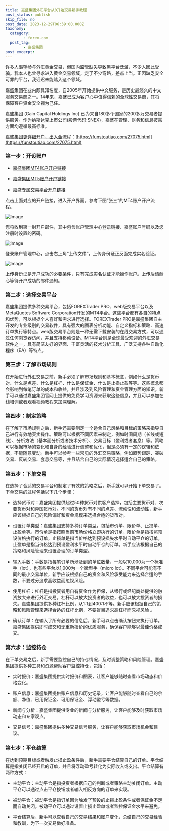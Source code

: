 ```yaml
---
title: 嘉盛集团外汇平台从0开始交易新手教程
post_status: publish
skip_file: no
post_date: 2023-12-29T06:39:00.000Z
taxonomy:
  category:
        - forex-com
  post_tag:
        - 嘉盛集团
post_excerpt: 
---
```

许多人渴望参与外汇黄金交易，但国内监管缺失导致黑平台泛滥，不少人因此受骗。我本人也曾寻求进入黄金交易领域，走了不少弯路，差点上当。正因缺乏安全可靠的平台，我迟迟未能踏入这个领域。

嘉盛集团在业内颇具知名度，自2005年开始提供中文服务，是历史最悠久的中文服务交易商之一。14年来，嘉盛已成为客户心中值得信赖的全球性交易商，其将保障客户资金安全视为己任。

嘉盛集团 (Gain Capital Holdings Inc) 已为来自180多个国家的200多万交易者提供服务。作为纳斯达克上市公司(股票代码:SNEX)，嘉盛在管理、财务和信息披露方面均遵循最高标准。

[嘉盛集团更详细开户，出入金流程](https://funstoutiao.com/27075.html)：[https://funstoutiao.com/27075.html](https://funstoutiao.com/27075.html)

### 第一步：开设账户

* [嘉盛集团MT4账户开户链接](https://s.ssgg.net/jsmt4)

* [嘉盛集团MT5账户开户链接](https://s.ssgg.net/jsmt5)

* [嘉盛专属交易平台开户链接](https://s.ssgg.net/js)

点击上面对应的开户链接，进入开户界面，参考下图“张三”的MT4账户开户流程。

![Image](https://prod-files-secure.s3.us-west-2.amazonaws.com/39ed1227-6d7d-4570-be36-9ccd4a2c4241/7a167aea-686b-400d-af59-4e18eb607a40/640.png?X-Amz-Algorithm=AWS4-HMAC-SHA256&X-Amz-Content-Sha256=UNSIGNED-PAYLOAD&X-Amz-Credential=ASIAZI2LB466QXGZO3RQ%2F20250129%2Fus-west-2%2Fs3%2Faws4_request&X-Amz-Date=20250129T101308Z&X-Amz-Expires=3600&X-Amz-Security-Token=IQoJb3JpZ2luX2VjEIH%2F%2F%2F%2F%2F%2F%2F%2F%2F%2FwEaCXVzLXdlc3QtMiJIMEYCIQCoVSP5KjLTZIlUkqF2rCtcFcKZHg1MV1Z2CP1iFpk%2BLAIhAO7xLc3FYBRLLQZ3x%2FuRGmif5RpvbvIVnFYug5IzqsFjKogECIr%2F%2F%2F%2F%2F%2F%2F%2F%2F%2FwEQABoMNjM3NDIzMTgzODA1Igxoy44UjSH%2BzdDlBZEq3AMTHdPUeEpJdGV3GmmCsw01YOpPP7OV%2BGPqz34VRqQIaFC6V20j6527jx%2F5ml4jVgztmDuhDj6SrTm%2FsavT8bylV32FuJARrpcS48cCDT20nieShEhwjE6%2FB3HKqzC3k%2FpVDtL6vHjJm2v0dOR3Sx1S4ak4HWKy2d6kiUAFHkouEAOPvwHLqDViQKC5XQ1Liv69y20JU60kzW5N4zjFAU%2FYiqoOuTK6w1ZAdyUur1IqirgUzpVaBmxvmdFyoD4jFbrlOfb0GoKPlUh70iOhYe7f9QF84lrrO5iN%2Bw%2FeD96sQFOvLOodcReD%2FdwdCXLB6z9VNfjmWL4q92gl8bnVRAEyizjRaZ8%2BIvHvP5Lugpn7XQLkeTTF88yMw6bhmv46PkU6PXyHJDGGeFMqh8HI6ONj9t4jL2O8yfDoXGJp8lRAfjJ5qZNAo34iNwNC%2BObjHNEZm0Uez7C81eSJ7pUWkQwa6GJxWpY6gEYq9d6SOzMeBlu4gXof6kGaEbywCZ2T1652rAKZBTjs3QF1OrgXSO%2F%2Bmz5C%2B0J%2BXqyRZLnrHaQ5Mt6f2QKOiARhgs49dmHo5SYLPyRKP%2B2sDpLZafazyeLAdX40BEqV07Eo13EB3mjw9jCoUib1o6soXY9F8jCd4%2Be8BjqkARUhexeTTuct88lL8avnPNS7sclpsCFWkJIviyEJxGMtkn4pFTeuZkAVI28pK9R5VJNVxZp15rJvI1Yh9vyzO2XsfotiZutQNsc2cHnQvbBfzdMhQF57AVbnc8voEkc1Ag4%2FxMLco4yUeaYMbMUW%2BxNh1Rg0gMKTQg4swYsnYJZWaL7uWoOiSKiMaNJ8gsD5FJIsgz6kL90Z%2BFUHsVYOhqCAj4Qa&X-Amz-Signature=b0695e58cfec2778013fb8ce4a3a23749d64e63efe3ee8d34dcd97b575c34a9e&X-Amz-SignedHeaders=host&x-id=GetObject)

您将收到第一封开户邮件，其中包含账户管理中心登录链接、嘉盛账户号码以及您注册时设置的密码。

![Image](https://prod-files-secure.s3.us-west-2.amazonaws.com/39ed1227-6d7d-4570-be36-9ccd4a2c4241/eaa1c6b3-2877-4284-a0e1-530e222c27fb/image.png?X-Amz-Algorithm=AWS4-HMAC-SHA256&X-Amz-Content-Sha256=UNSIGNED-PAYLOAD&X-Amz-Credential=ASIAZI2LB466QXGZO3RQ%2F20250129%2Fus-west-2%2Fs3%2Faws4_request&X-Amz-Date=20250129T101308Z&X-Amz-Expires=3600&X-Amz-Security-Token=IQoJb3JpZ2luX2VjEIH%2F%2F%2F%2F%2F%2F%2F%2F%2F%2FwEaCXVzLXdlc3QtMiJIMEYCIQCoVSP5KjLTZIlUkqF2rCtcFcKZHg1MV1Z2CP1iFpk%2BLAIhAO7xLc3FYBRLLQZ3x%2FuRGmif5RpvbvIVnFYug5IzqsFjKogECIr%2F%2F%2F%2F%2F%2F%2F%2F%2F%2FwEQABoMNjM3NDIzMTgzODA1Igxoy44UjSH%2BzdDlBZEq3AMTHdPUeEpJdGV3GmmCsw01YOpPP7OV%2BGPqz34VRqQIaFC6V20j6527jx%2F5ml4jVgztmDuhDj6SrTm%2FsavT8bylV32FuJARrpcS48cCDT20nieShEhwjE6%2FB3HKqzC3k%2FpVDtL6vHjJm2v0dOR3Sx1S4ak4HWKy2d6kiUAFHkouEAOPvwHLqDViQKC5XQ1Liv69y20JU60kzW5N4zjFAU%2FYiqoOuTK6w1ZAdyUur1IqirgUzpVaBmxvmdFyoD4jFbrlOfb0GoKPlUh70iOhYe7f9QF84lrrO5iN%2Bw%2FeD96sQFOvLOodcReD%2FdwdCXLB6z9VNfjmWL4q92gl8bnVRAEyizjRaZ8%2BIvHvP5Lugpn7XQLkeTTF88yMw6bhmv46PkU6PXyHJDGGeFMqh8HI6ONj9t4jL2O8yfDoXGJp8lRAfjJ5qZNAo34iNwNC%2BObjHNEZm0Uez7C81eSJ7pUWkQwa6GJxWpY6gEYq9d6SOzMeBlu4gXof6kGaEbywCZ2T1652rAKZBTjs3QF1OrgXSO%2F%2Bmz5C%2B0J%2BXqyRZLnrHaQ5Mt6f2QKOiARhgs49dmHo5SYLPyRKP%2B2sDpLZafazyeLAdX40BEqV07Eo13EB3mjw9jCoUib1o6soXY9F8jCd4%2Be8BjqkARUhexeTTuct88lL8avnPNS7sclpsCFWkJIviyEJxGMtkn4pFTeuZkAVI28pK9R5VJNVxZp15rJvI1Yh9vyzO2XsfotiZutQNsc2cHnQvbBfzdMhQF57AVbnc8voEkc1Ag4%2FxMLco4yUeaYMbMUW%2BxNh1Rg0gMKTQg4swYsnYJZWaL7uWoOiSKiMaNJ8gsD5FJIsgz6kL90Z%2BFUHsVYOhqCAj4Qa&X-Amz-Signature=28cc0290fb64843096c32f4154a9fb46805671dde160a42f68d7782e38c99814&X-Amz-SignedHeaders=host&x-id=GetObject)

登录账户管理中心，点击右上角“上传文件”，上传身份证正反面完成实名验证。

![Image](https://prod-files-secure.s3.us-west-2.amazonaws.com/39ed1227-6d7d-4570-be36-9ccd4a2c4241/54090639-09fc-46b4-a135-e0289f707147/image.png?X-Amz-Algorithm=AWS4-HMAC-SHA256&X-Amz-Content-Sha256=UNSIGNED-PAYLOAD&X-Amz-Credential=ASIAZI2LB466QXGZO3RQ%2F20250129%2Fus-west-2%2Fs3%2Faws4_request&X-Amz-Date=20250129T101308Z&X-Amz-Expires=3600&X-Amz-Security-Token=IQoJb3JpZ2luX2VjEIH%2F%2F%2F%2F%2F%2F%2F%2F%2F%2FwEaCXVzLXdlc3QtMiJIMEYCIQCoVSP5KjLTZIlUkqF2rCtcFcKZHg1MV1Z2CP1iFpk%2BLAIhAO7xLc3FYBRLLQZ3x%2FuRGmif5RpvbvIVnFYug5IzqsFjKogECIr%2F%2F%2F%2F%2F%2F%2F%2F%2F%2FwEQABoMNjM3NDIzMTgzODA1Igxoy44UjSH%2BzdDlBZEq3AMTHdPUeEpJdGV3GmmCsw01YOpPP7OV%2BGPqz34VRqQIaFC6V20j6527jx%2F5ml4jVgztmDuhDj6SrTm%2FsavT8bylV32FuJARrpcS48cCDT20nieShEhwjE6%2FB3HKqzC3k%2FpVDtL6vHjJm2v0dOR3Sx1S4ak4HWKy2d6kiUAFHkouEAOPvwHLqDViQKC5XQ1Liv69y20JU60kzW5N4zjFAU%2FYiqoOuTK6w1ZAdyUur1IqirgUzpVaBmxvmdFyoD4jFbrlOfb0GoKPlUh70iOhYe7f9QF84lrrO5iN%2Bw%2FeD96sQFOvLOodcReD%2FdwdCXLB6z9VNfjmWL4q92gl8bnVRAEyizjRaZ8%2BIvHvP5Lugpn7XQLkeTTF88yMw6bhmv46PkU6PXyHJDGGeFMqh8HI6ONj9t4jL2O8yfDoXGJp8lRAfjJ5qZNAo34iNwNC%2BObjHNEZm0Uez7C81eSJ7pUWkQwa6GJxWpY6gEYq9d6SOzMeBlu4gXof6kGaEbywCZ2T1652rAKZBTjs3QF1OrgXSO%2F%2Bmz5C%2B0J%2BXqyRZLnrHaQ5Mt6f2QKOiARhgs49dmHo5SYLPyRKP%2B2sDpLZafazyeLAdX40BEqV07Eo13EB3mjw9jCoUib1o6soXY9F8jCd4%2Be8BjqkARUhexeTTuct88lL8avnPNS7sclpsCFWkJIviyEJxGMtkn4pFTeuZkAVI28pK9R5VJNVxZp15rJvI1Yh9vyzO2XsfotiZutQNsc2cHnQvbBfzdMhQF57AVbnc8voEkc1Ag4%2FxMLco4yUeaYMbMUW%2BxNh1Rg0gMKTQg4swYsnYJZWaL7uWoOiSKiMaNJ8gsD5FJIsgz6kL90Z%2BFUHsVYOhqCAj4Qa&X-Amz-Signature=8bd407b52b353380a0bd04e49df990ffcd7d32a89951670c3f53f00dcf872881&X-Amz-SignedHeaders=host&x-id=GetObject)

上传身份证是开户成功的必要条件，只有完成实名认证才能操作账户。上传后请耐心等待开户成功的邮件通知。

### 第二步：选择交易平台

嘉盛集团提供多种交易平台，包括FOREXTrader PRO、web版交易平台以及MetaQuotes Software Corporation开发的MT4平台。这些平台都有各自的特点和优势，可以根据个人喜好和需求进行选择。FOREXTrader PRO是嘉盛集团自主开发的专业级别的交易软件，具有强大的图表分析功能、自定义指标和策略、高速订单执行等特点。web版交易平台则是一种无需下载安装的在线交易方式，可以通过任何浏览器访问，并且支持移动设备。MT4平台则是全球最受欢迎的外汇交易软件之一，具有简洁友好的界面、丰富灵活的技术分析工具、广泛支持各种自动化程序（EA）等特点。

### 第三步：了解市场规则

在开始进行外汇交易之前，新手必须了解市场规则和基本概念，例如什么是货币对、什么是点差、什么是杠杆、什么是保证金、什么是止损止盈等等。这些概念都会影响到每笔订单的成本和收益，并且涉及到风险管理和资金管理方面的知识。新手可以通过嘉盛集团官网上提供的免费学习资源来获取这些信息，并且可以参加在线培训或者观看视频教程来加深理解。

### 第四步：制定策略

在了解了市场规则之后，新手还需要制定一个适合自己风格和目标的策略来指导自己进行有效地买卖操作。策略可以根据不同因素来制定，例如时间周期（长线或短线）、分析方法（基本面分析或者技术分析）、交易目标（盈利或者套息）等。策略可以根据市场的变化和自身的经验进行调整和优化，但是必须有一定的逻辑和依据，不能随意变动。新手可以参考一些常见的外汇交易策略，例如趋势跟踪、突破交易、反转交易、套息交易等，并且结合自己的实际情况选择适合自己的策略。

### 第五步：下单交易

在选择了合适的交易平台和制定了有效的策略之后，新手就可以开始下单交易了。下单交易的过程包括以下几个步骤：

* 选择货币对：嘉盛集团提供超过50种货币对供客户选择，包括主要货币对、次要货币对和异国货币对。不同的货币对有不同的点差、流动性和波动性，新手应该根据自己的风险偏好和资金规模来选择合适的货币对。

* 设置订单类型：嘉盛集团支持多种订单类型，包括市价单、限价单、止损单、止盈单等。市价单是指按照当前市场价格立即执行的订单，限价单是指按照预设价格执行的订单，止损单是指当价格达到预设损失水平时自动平仓的订单，止盈单是指当价格达到预设盈利水平时自动平仓的订单。新手应该根据自己的策略和风险管理来设置合理的订单类型。

* 输入手数：手数是指每笔订单所涉及到的单位数量，一般以10,000为一个标准手（lot），也有些平台以1,000为一个微型手（micro lot）。不同平台可能有不同的最小交易单位，新手应该根据自己的资金和风险承受能力来选择合适的手数，不要过分追求高收益而忽视风险。

* 使用杠杆：杠杆是指投资者用自有资金作为担保，从银行或经纪商处提供的融资放大来进行外汇交易。杠杆可以放大投资者的收益，也可以放大投资者的损失。嘉盛集团提供多种杠杆比例，从1:1到400:1不等。新手应该根据自己的策略和风险管理来选择合适的杠杆比例，不要盲目追求高杠杆而忽视风险 。

* 确认订单：在输入了所有必要的信息后，新手可以点击确认按钮来执行订单。嘉盛集团提供即时成交和无重新报价的优质服务，确保客户能够以最佳价格成交。

### 第六步：监控持仓

在下单交易之后，新手需要监控自己的持仓情况，及时调整策略和风险管理。嘉盛集团提供多种工具和资源帮助客户监控持仓，包括：

* 实时报价：嘉盛集团提供实时报价和图表，让客户能够随时查看市场动态和价格变化。

* 账户信息：嘉盛集团提供账户信息和历史记录，让客户能够随时查看自己的余额、净值、已用保证金、可用保证金、浮动盈亏等数据。

* 新闻与分析：嘉盛集团提供专业的新闻与分析服务，让客户能够及时获取市场动态和专家观点。

* 交易信号：嘉盛集团提供多种交易信号服务，让客户能够获取市场机会和建议。

### 第七步：平仓结算

在达到预期目标或者触发止损止盈条件后，新手需要平仓结算自己的订单。平仓结算是指关闭已经开启的订单，并且将浮动盈亏转化为实际收入或支出。平仓结算有两种方式：

* 主动平仓：主动平仓是指投资者根据自己的判断或者策略主动关闭订单。主动平仓可以通过点击平仓按钮或者输入相反方向的订单来实现。

* 被动平仓：被动平仓是指订单因为触发了预设的止损止盈条件或者保证金不足而自动关闭。被动平仓可以通过设置止损止盈单或者监控保证金水平来避免。

* 平仓结算后，新手可以查看自己的交易结果和账户变化，总结自己的交易经验和教训，为下一次交易做好准备。